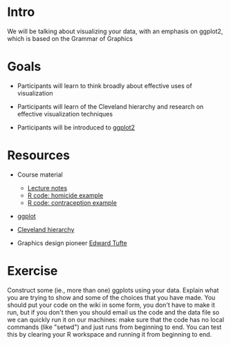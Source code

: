 Intro
=====

We will be talking about visualizing your data, with an emphasis on
ggplot2, which is based on the Grammar of Graphics

Goals
=====

-   Participants will learn to think broadly about effective uses of
    visualization


-   Participants will learn of the Cleveland hierarchy and research on
    effective visualization techniques


-   Participants will be introduced to
    [ggplot2](http://had.co.nz/ggplot/)

Resources
=========

-   Course material
    -   [ Lecture notes](Visualization/Lecture_notes.html)
    -   [ R code: homicide example](Homicide/pix.html)
    -   [ R code: contraception
        example](Visualization/Contraception.html)


-   [ggplot](http://had.co.nz/ggplot2/)
-   [Cleveland
    hierarchy](http://processtrends.com/toc_data_visualization.htm)
-   Graphics design pioneer [Edward
    Tufte](http://www.edwardtufte.com/tufte/)

Exercise
========

Construct some (ie., more than one) ggplots using your data. Explain
what you are trying to show and some of the choices that you have made.
You should put your code on the wiki in some form, you don't have to
make it run, but if you don't then you should email us the code and the
data file so we can quickly run it on our machines: make sure that the
code has no local commands (like "setwd") and just runs from beginning
to end. You can test this by clearing your R workspace and running it
from beginning to end.
